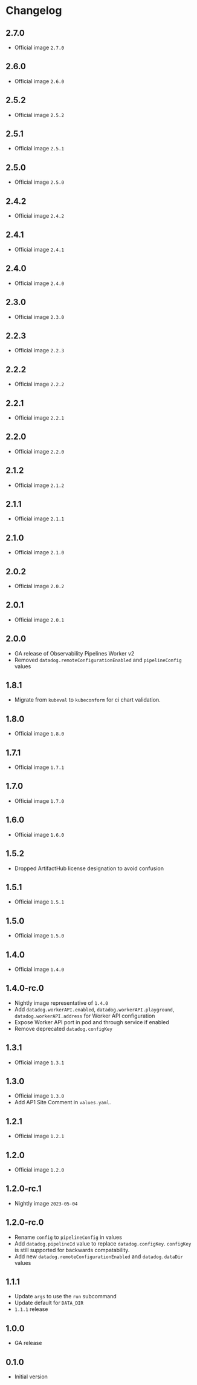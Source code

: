 # Changelog

## 2.7.0

- Official image `2.7.0`

## 2.6.0

- Official image `2.6.0`

## 2.5.2

- Official image `2.5.2`

## 2.5.1

- Official image `2.5.1`

## 2.5.0

- Official image `2.5.0`

## 2.4.2

- Official image `2.4.2`

## 2.4.1

- Official image `2.4.1`

## 2.4.0

- Official image `2.4.0`

## 2.3.0

- Official image `2.3.0`

## 2.2.3

- Official image `2.2.3`

## 2.2.2

- Official image `2.2.2`

## 2.2.1

- Official image `2.2.1`

## 2.2.0

- Official image `2.2.0`

## 2.1.2

- Official image `2.1.2`

## 2.1.1

- Official image `2.1.1`

## 2.1.0

- Official image `2.1.0`

## 2.0.2

- Official image `2.0.2`

## 2.0.1

- Official image `2.0.1`

## 2.0.0

- GA release of Observability Pipelines Worker v2
- Removed `datadog.remoteConfigurationEnabled` and `pipelineConfig` values

## 1.8.1

- Migrate from `kubeval` to `kubeconform` for ci chart validation.

## 1.8.0

- Official image `1.8.0`

## 1.7.1

- Official image `1.7.1`

## 1.7.0

- Official image `1.7.0`

## 1.6.0

- Official image `1.6.0`

## 1.5.2

- Dropped ArtifactHub license designation to avoid confusion

## 1.5.1

- Official image `1.5.1`

## 1.5.0

- Official image `1.5.0`

## 1.4.0

- Official image `1.4.0`

## 1.4.0-rc.0

- Nightly image representative of `1.4.0`
- Add `datadog.workerAPI.enabled`, `datadog.workerAPI.playground`, `datadog.workerAPI.address` for Worker API configuration
- Expose Worker API port in pod and through service if enabled
- Remove deprecated `datadog.configKey`

## 1.3.1

- Official image `1.3.1`

## 1.3.0

- Official image `1.3.0`
- Add AP1 Site Comment in `values.yaml`.

## 1.2.1

- Official image `1.2.1`

## 1.2.0

- Official image `1.2.0`

## 1.2.0-rc.1

- Nightly image `2023-05-04`

## 1.2.0-rc.0

- Rename `config` to `pipelineConfig` in values
- Add `datadog.pipelineId` value to replace `datadog.configKey`. `configKey` is still supported for backwards compatability.
- Add new `datadog.remoteConfigurationEnabled` and `datadog.dataDir` values

## 1.1.1

- Update `args` to use the `run` subcommand
- Update default for `DATA_DIR`
- `1.1.1` release

## 1.0.0

- GA release

## 0.1.0

- Initial version
